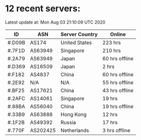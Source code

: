 # 12 recent servers:

Latest update at: Mon Aug 03 21:10:09 UTC 2020

| ID | ASN | Server Country | Online |
| -- | --- | -------------- | ------ |
| #.D09B | AS174 | United States | 223 hrs |
| #.7F1D | AS63949 | Singapore | 210 hrs |
| #.2A79 | AS63949 | Japan | 60 hrs offline |
| #.D369 | AS16509 | Japan | 2 hrs |
| #.F182 | AS4837 | China | 60 hrs offline |
| #.2E92 | N/A | N/A | 55 hrs offline |
| #.BF25 | AS17621 | China | 43 hrs offline |
| #.2AFC | AS14061 | Singapore | 19 hrs |
| #.88BA | AS56040 | China | 19 hrs offline |
| #.33B9 | AS63888 | Hong Kong | 12 hrs |
| #.1F2B | AS49392 | Russia | 17 hrs |
| #.770F | AS202425 | Netherlands | 3 hrs offline |

